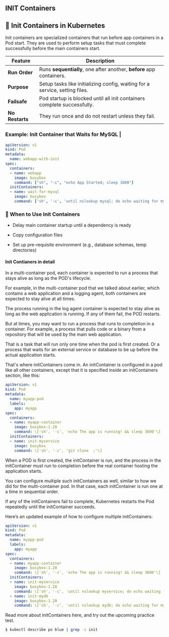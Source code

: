 ## INIT Containers

## 🚀 Init Containers in Kubernetes
Init containers are specialized containers that run before app containers in a Pod start. They are used to perform setup tasks that must complete successfully before the main containers start.

| Feature         | Description                                                                 |
| --------------- | --------------------------------------------------------------------------- |
| **Run Order**   | Runs **sequentially**, one after another, **before** app containers.        |
| **Purpose**     | Setup tasks like initializing config, waiting for a service, setting files. |
| **Failsafe**    | Pod startup is blocked until all init containers complete successfully.     |
| **No Restarts** | They run once and do not restart unless they fail.         

###  Example: Init Container that Waits for MySQL                 |
```yaml
apiVersion: v1
kind: Pod
metadata:
  name: webapp-with-init
spec:
  containers:
  - name: webapp
    image: busybox
    command: ["sh", "-c", "echo App Started; sleep 3600"]
  initContainers:
  - name: wait-for-mysql
    image: busybox
    command: ['sh', '-c', 'until nslookup mysql; do echo waiting for mysql; sleep 2; done']
```

### 🧠 When to Use Init Containers
- Delay main container startup until a dependency is ready

- Copy configuration files

- Set up pre-requisite environment (e.g., database schemas, temp directories)

#### Init Contianers in detail
In a multi-container pod, each container is expected to run a process that stays alive as long as the POD's lifecycle.

For example, in the multi-container pod that we talked about earlier, which contains a web application and a logging agent, both containers are expected to stay alive at all times.

The process running in the log agent container is expected to stay alive as long as the web application is running. If any of them fail, the POD restarts.

But at times, you may want to run a process that runs to completion in a container. For example, a process that pulls code or a binary from a repository that will be used by the main web application.

That is a task that will run only one time when the pod is first created. Or a process that waits for an external service or database to be up before the actual application starts.

That's where initContainers come in. An initContainer is configured in a pod like all other containers, except that it is specified inside an initContainers section, like this:
```yaml
apiVersion: v1
kind: Pod
metadata:
  name: myapp-pod
  labels:
    app: myapp
spec:
  containers:
  - name: myapp-container
    image: busybox:1.28
    command: \['sh', '-c', 'echo The app is running! && sleep 3600'\]
  initContainers:
  - name: init-myservice
    image: busybox
    command: \['sh', '-c', 'git clone  ;'\]
```

When a POD is first created, the initContainer is run, and the process in the initContainer must run to completion before the real container hosting the application starts.

You can configure multiple such initContainers as well, similar to how we did for the multi-container pod. In that case, each initContainer is run one at a time in sequential order.

If any of the initContainers fail to complete, Kubernetes restarts the Pod repeatedly until the initContainer succeeds.

Here’s an updated example of how to configure multiple initContainers:

```yaml
apiVersion: v1
kind: Pod
metadata:
  name: myapp-pod
  labels:
    app: myapp
spec:
  containers:
  - name: myapp-container
    image: busybox:1.28
    command: \['sh', '-c', 'echo The app is running! && sleep 3600'\]
  initContainers:
  - name: init-myservice
    image: busybox:1.28
    command: \['sh', '-c', 'until nslookup myservice; do echo waiting for myservice; sleep 2; done;'\]
  - name: init-mydb
    image: busybox:1.28
    command: \['sh', '-c', 'until nslookup mydb; do echo waiting for mydb; sleep 2; done;'\]
```
Read more about initContainers here, and try out the upcoming practice test.


```bash
$ kubectl describe po blue | grep -i init 
```